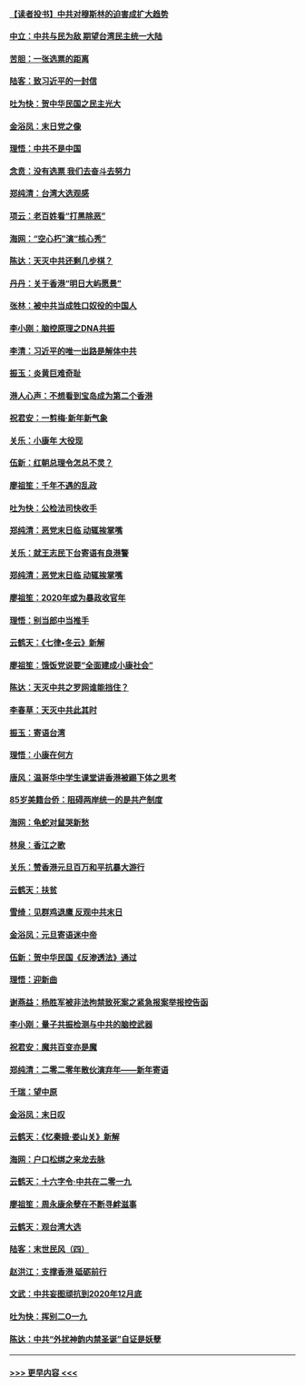#### [【读者投书】中共对穆斯林的迫害成扩大趋势](../pages/nsc993/n11791371.md?t=01150231) 
#### [中立：中共与民为敌 期望台湾民主统一大陆](../pages/nsc993/n11790392.md?t=01150231) 
#### [苦胆：一张选票的距离](../pages/nsc993/n11788914.md?t=01150231) 
#### [陆客：致习近平的一封信](../pages/nsc993/n11788867.md?t=01150231) 
#### [吐为快：贺中华民国之民主光大](../pages/nsc993/n11788618.md?t=01150231) 
#### [金浴凤：末日党之像](../pages/nsc993/n11787475.md?t=01150231) 
#### [理悟：中共不是中国](../pages/nsc993/n11787463.md?t=01150231) 
#### [念贲：没有选票  我们去奋斗去努力](../pages/nsc993/n11787398.md?t=01150231) 
#### [郑纯清：台湾大选观感](../pages/nsc993/n11786210.md?t=01150231) 
#### [项云：老百姓看“打黑除恶”](../pages/nsc993/n11785398.md?t=01150231) 
#### [海网：“空心朽”演“核心秀”](../pages/nsc993/n11783874.md?t=01150231) 
#### [陈达：天灭中共还剩几步棋？](../pages/nsc993/n11783719.md?t=01150231) 
#### [丹丹：关于香港“明日大屿愿景”](../pages/nsc993/n11783273.md?t=01150231) 
#### [张林：被中共当成牲口奴役的中国人](../pages/nsc993/n11782397.md?t=01150231) 
#### [李小刚：脑控原理之DNA共振](../pages/nsc993/n11780962.md?t=01150231) 
#### [李清：习近平的唯一出路是解体中共](../pages/nsc993/n11780866.md?t=01150231) 
#### [振玉：炎黄巨难奇耻](../pages/nsc993/n11779632.md?t=01150231) 
#### [港人心声：不想看到宝岛成为第二个香港](../pages/nsc993/n11778817.md?t=01150231) 
#### [祝君安：一剪梅‧新年新气象](../pages/nsc993/n11776340.md?t=01150231) 
#### [关乐：小康年 大役现](../pages/nsc993/n11774213.md?t=01150231) 
#### [伍新：红朝总理令怎总不灵？](../pages/nsc993/n11770813.md?t=01150231) 
#### [廖祖笙：千年不遇的乱政](../pages/nsc993/n11770373.md?t=01150231) 
#### [吐为快：公检法司快收手](../pages/nsc993/n11770359.md?t=01150231) 
#### [郑纯清：恶党末日临 动辄挨掌嘴](../pages/nsc993/n11769912.md?t=01150231) 
#### [关乐：就王志民下台寄语有良港警](../pages/nsc993/n11769903.md?t=01150231) 
#### [郑纯清：恶党末日临 动辄挨掌嘴](../pages/nsc993/n11769356.md?t=01150231) 
#### [廖祖笙：2020年或为暴政收官年](../pages/nsc993/n11768216.md?t=01150231) 
#### [理悟：别当郎中当推手](../pages/nsc993/n11768243.md?t=01150231) 
#### [云鹤天：《七律▪冬云》新解](../pages/nsc993/n11768204.md?t=01150231) 
#### [廖祖笙：饿饭党说要“全面建成小康社会”](../pages/nsc993/n11767482.md?t=01150231) 
#### [陈达：天灭中共之罗网谁能挡住？](../pages/nsc993/n11767465.md?t=01150231) 
#### [李春草：天灭中共此其时](../pages/nsc993/n11767452.md?t=01150231) 
#### [振玉：寄语台湾](../pages/nsc993/n11767432.md?t=01150231) 
#### [理悟：小康在何方](../pages/nsc993/n11767394.md?t=01150231) 
#### [唐风：温哥华中学生课堂讲香港被踢下体之思考](../pages/nsc993/n11766848.md?t=01150231) 
#### [85岁美籍台侨：阻碍两岸统一的是共产制度](../pages/nsc993/n11765043.md?t=01150231) 
#### [海网：龟蛇对鼠哭新愁](../pages/nsc993/n11764895.md?t=01150231) 
#### [林泉：香江之歌](../pages/nsc993/n11764415.md?t=01150231) 
#### [关乐：赞香港元旦百万和平抗暴大游行](../pages/nsc993/n11764382.md?t=01150231) 
#### [云鹤天：扶贫](../pages/nsc993/n11764245.md?t=01150231) 
#### [雪绮：见群鸡退鹰  反观中共末日](../pages/nsc993/n11762112.md?t=01150231) 
#### [金浴凤：元旦寄语迷中帝](../pages/nsc993/n11761788.md?t=01150231) 
#### [伍新：贺中华民国《反渗透法》通过](../pages/nsc993/n11761994.md?t=01150231) 
#### [理悟：迎新曲](../pages/nsc993/n11761152.md?t=01150231) 
#### [谢燕益：杨胜军被非法拘禁致死案之紧急报案举报控告函](../pages/nsc993/n11756134.md?t=01150231) 
#### [李小刚：量子共振检测与中共的脑控武器](../pages/nsc993/n11754518.md?t=01150231) 
#### [祝君安：魔共百变亦是魔](../pages/nsc993/n11754469.md?t=01150231) 
#### [郑纯清：二零二零年散伙演弃年——新年寄语](../pages/nsc993/n11754195.md?t=01150231) 
#### [千瑞：望中原](../pages/nsc993/n11754159.md?t=01150231) 
#### [金浴凤：末日叹](../pages/nsc993/n11752359.md?t=01150231) 
#### [云鹤天：《忆秦娥‧娄山关》新解](../pages/nsc993/n11752348.md?t=01150231) 
#### [海网：户口松绑之来龙去脉](../pages/nsc993/n11752328.md?t=01150231) 
#### [云鹤天：十六字令‧中共在二零一九](../pages/nsc993/n11752305.md?t=01150231) 
#### [廖祖笙：周永康余孽在不断寻衅滋事](../pages/nsc993/n11751013.md?t=01150231) 
#### [云鹤天：观台湾大选](../pages/nsc993/n11751007.md?t=01150231) 
#### [陆客：末世民风（四）](../pages/nsc993/n11749203.md?t=01150231) 
#### [赵洪江：支撑香港 砥砺前行](../pages/nsc993/n11748482.md?t=01150231) 
#### [文武：中共妄图顽抗到2020年12月底](../pages/nsc993/n11748446.md?t=01150231) 
#### [吐为快：挥别二O一九](../pages/nsc993/n11748411.md?t=01150231) 
#### [陈达：中共“外扰神韵内禁圣诞”自证是妖孽](../pages/nsc993/n11748226.md?t=01150231) 

----
#### [ >>> 更早内容 <<< ](../indexes/nsc993-earlier.md)
